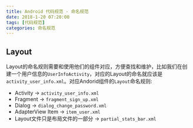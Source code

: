 ```yaml
---
title: Android 代码规范 - 命名规范
date: 2018-1-20 07:20:00
tags: [代码规范]
categories: 命名规范
---
```

## Layout
Layout的命名规则需要和使用他们的组件对应，方便查找和维护，比如我们在创建一个用户信息的`UserInfoActivity`，对应的Layout的命名就应该是`activity_user_info.xml`。对应Andorid组件的`Layout`命名规则:
- Activity  ->   `activity_user_info.xml`
- Fragment  ->   `fragment_sign_up.xml`
- Dialog    ->   `dialog_change_password.xml`
- AdapterView Item  ->  `item_user.xml`
- Layout文件只是布局文件的一部分  ->    `partial_stats_bar.xml`
  